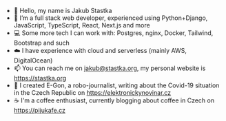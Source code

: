 - 👋 Hello, my name is Jakub Stastka
- 👀 I’m a full stack web developer, experienced using Python+Django, JavaScript, TypeScript, React, Next.js and more
- 💻 Some more tech I can work with: Postgres, nginx, Docker, Tailwind, Bootstrap and such
- ☁️ I have experience with cloud and serverless (mainly AWS, DigitalOcean)
- 📫 You can reach me on jakub@stastka.org, my personal website is https://stastka.org
- 🤖 I created E-Gon, a robo-journalist, writing about the Covid-19 situation in the Czech Republic on https://elektronickynovinar.cz
- ☕ I'm a coffee enthusiast, currently blogging about coffee in Czech on https://pijukafe.cz

